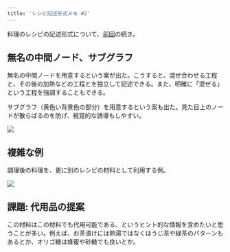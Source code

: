 ```yaml
---
title: 'レシピ記述形式メモ #2'
---
```

料理のレシピの記述形式について、[前回](https://r7kamura.com/articles/2022-05-13-mermaid-recipe-memo)の続き。

無名の中間ノード、サブグラフ
--------------

無名の中間ノードを用意するという案が出た。こうすると、混ぜ合わせる工程と、その後の加熱などの工程とを独立して記述できる。また、明確に「混ぜる」という工程を強調することもできる。

サブグラフ（黄色い背景色の部分）を用意するという案も出た。見た目上のノードが散らばるのを防げ、視覚的な誘導もしやすい。

![](https://lh5.googleusercontent.com/QYUzIjuuVeKJ5ctGMpS_rdnRpSYpYRKnAau189aDRYjhuCO7y5zcEol2d1PfnjCrBDshfCIF2XoLxfeJ2ykjhvSB2ojgXns1DW8EiMKE3VWzxEqTY_blDP4aQtfQgQBSQ9t1WEB3oHUnHBd06A)

複雑な例
----

調理後の料理を、更に別のレシピの材料として利用する例。

![](https://lh6.googleusercontent.com/TrBCEnwwpx4r7jyE76VoUEhhYWuDiBKwpaN-fY-9oRmQEygnUL7u55dTsFRnthyl78qcg8IXWoaECUFCzrVBQ7E86z-3VgKAju1aa9AGItIoZMV66fj23SZdKPD7MXkhZGMURrDoDYHMkyxuIw)

課題: 代用品の提案
----------

この材料はこの材料でも代用可能である、というヒント的な情報を含めたいと思うことが多い。例えば、お茶漬けには熱湯ではなくほうじ茶や緑茶のパターンもあるとか、オリゴ糖は蜂蜜や砂糖でも良いとか。
